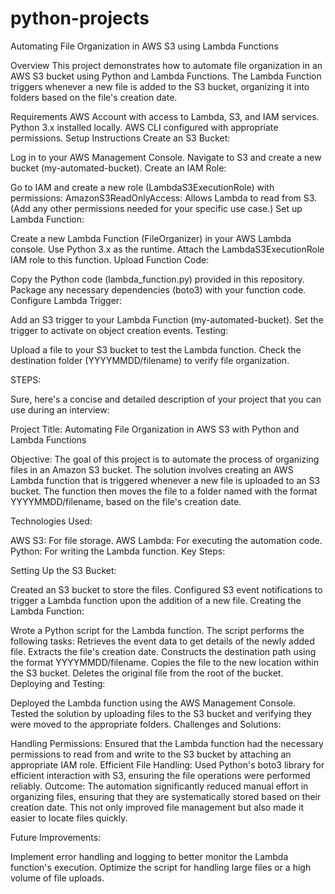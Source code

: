 # python-projects


Automating File Organization in AWS S3 using Lambda Functions


Overview
This project demonstrates how to automate file organization in an AWS S3 bucket using Python and Lambda Functions. The Lambda Function triggers whenever a new file is added to the S3 bucket, organizing it into folders based on the file's creation date.

Requirements
AWS Account with access to Lambda, S3, and IAM services.
Python 3.x installed locally.
AWS CLI configured with appropriate permissions.
Setup Instructions
Create an S3 Bucket:

Log in to your AWS Management Console.
Navigate to S3 and create a new bucket (my-automated-bucket).
Create an IAM Role:

Go to IAM and create a new role (LambdaS3ExecutionRole) with permissions:
AmazonS3ReadOnlyAccess: Allows Lambda to read from S3.
(Add any other permissions needed for your specific use case.)
Set up Lambda Function:

Create a new Lambda Function (FileOrganizer) in your AWS Lambda console.
Use Python 3.x as the runtime.
Attach the LambdaS3ExecutionRole IAM role to this function.
Upload Function Code:

Copy the Python code (lambda_function.py) provided in this repository.
Package any necessary dependencies (boto3) with your function code.
Configure Lambda Trigger:

Add an S3 trigger to your Lambda Function (my-automated-bucket).
Set the trigger to activate on object creation events.
Testing:

Upload a file to your S3 bucket to test the Lambda function.
Check the destination folder (YYYYMMDD/filename) to verify file organization.


STEPS:


Sure, here's a concise and detailed description of your project that you can use during an interview:

Project Title: Automating File Organization in AWS S3 with Python and Lambda Functions

Objective:
The goal of this project is to automate the process of organizing files in an Amazon S3 bucket. The solution involves creating an AWS Lambda function that is triggered whenever a new file is uploaded to an S3 bucket. The function then moves the file to a folder named with the format YYYYMMDD/filename, based on the file's creation date.

Technologies Used:

AWS S3: For file storage.
AWS Lambda: For executing the automation code.
Python: For writing the Lambda function.
Key Steps:

Setting Up the S3 Bucket:

Created an S3 bucket to store the files.
Configured S3 event notifications to trigger a Lambda function upon the addition of a new file.
Creating the Lambda Function:

Wrote a Python script for the Lambda function.
The script performs the following tasks:
Retrieves the event data to get details of the newly added file.
Extracts the file's creation date.
Constructs the destination path using the format YYYYMMDD/filename.
Copies the file to the new location within the S3 bucket.
Deletes the original file from the root of the bucket.
Deploying and Testing:

Deployed the Lambda function using the AWS Management Console.
Tested the solution by uploading files to the S3 bucket and verifying they were moved to the appropriate folders.
Challenges and Solutions:

Handling Permissions: Ensured that the Lambda function had the necessary permissions to read from and write to the S3 bucket by attaching an appropriate IAM role.
Efficient File Handling: Used Python's boto3 library for efficient interaction with S3, ensuring the file operations were performed reliably.
Outcome:
The automation significantly reduced manual effort in organizing files, ensuring that they are systematically stored based on their creation date. This not only improved file management but also made it easier to locate files quickly.

Future Improvements:

Implement error handling and logging to better monitor the Lambda function's execution.
Optimize the script for handling large files or a high volume of file uploads.
